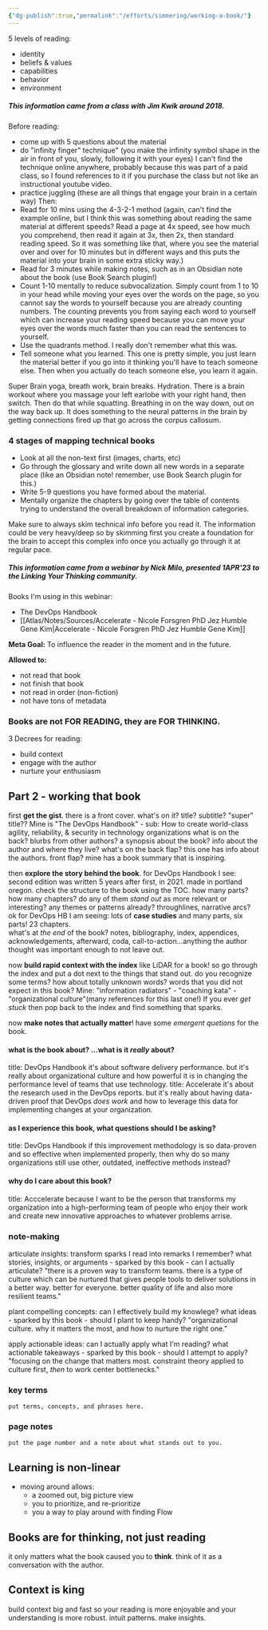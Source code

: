 ```yaml
---
{"dg-publish":true,"permalink":"/efforts/simmering/working-a-book/"}
---
```


5 levels of reading:
- identity
- beliefs & values
- capabilities
- behavior
- environment

##### This information came from a class with Jim Kwik around 2018.

Before reading:
- come up with 5 questions about the material
- do "infinity finger" technique" (you make the infinity symbol shape in the air in front of you, slowly, following it with your eyes) I can't find the technique online anywhere, probably because this was part of a paid class, so I found references to it if you purchase the class but not like an instructional youtube video.
- practice juggling (these are all things that engage your brain in a certain way)
Then:
- Read for 10 mins using the 4-3-2-1 method (again, can't find the example online, but I think this was something about reading the same material at different speeds? Read a page at 4x speed, see how much you comprehend, then read it again at 3x, then 2x, then standard reading speed. So it was something like that, where you see the material over and over for 10 minutes but in different ways and this puts the material into your brain in some extra sticky way.)
- Read for 3 minutes while making notes, such as in an Obsidian note about the book (use Book Search plugin!)
- Count 1-10 mentally to reduce subvocalization. Simply count from 1 to 10 in your head while moving your eyes over the words on the page, so you cannot say the words to yourself because you are already counting numbers. The counting prevents you from saying each word to yourself which can increase your reading speed because you can move your eyes over the words much faster than you can read the sentences to yourself.
- Use the quadrants method. I really don't remember what this was.
- Tell someone what you learned. This one is pretty simple, you just learn the material better if you go into it thinking you'll have to teach someone else. Then when you actually do teach someone else, you learn it again.

Super Brain yoga, breath work, brain breaks. Hydration.
There is a brain workout where you massage your left earlobe with your right hand, then switch. Then do that while squatting. Breathing in on the way down, out on the way back up. It does something to the neural patterns in the brain by getting connections fired up that go across the corpus callosum.

### 4 stages of mapping technical books
- Look at all the non-text first (images, charts, etc)
- Go through the glossary and write down all new words in a separate place (like an Obsidian note! remember, use Book Search plugin for this.)
- Write 5-9 questions you have formed about the material.
- Mentally organize the chapters by going over the table of contents trying to understand the overall breakdown of information categories.

Make sure to always skim technical info before you read it. The information could be very heavy/deep so by skimming first you create a foundation for the brain to accept this complex info once you actually go through it at regular pace.

##### This information came from a webinar by Nick Milo, presented 1APR'23 to the Linking Your Thinking community.

Books I'm using in this webinar:
- The DevOps Handbook
- [[Atlas/Notes/Sources/Accelerate - Nicole Forsgren PhD Jez Humble Gene Kim\|Accelerate - Nicole Forsgren PhD Jez Humble Gene Kim]]

**Meta Goal:**
To influence the reader in the moment and in the future.

**Allowed to:**
- not read that book
- not finish that book
- not read in order (non-fiction)
- not have tons of metadata

### Books are not FOR READING, they are FOR THINKING.

3 Decrees for reading:
- build context
- engage with the author
- nurture your enthusiasm

## Part 2 - working that book
first **get the gist**. there is a front cover. what's on it?
title? subtitle? "super" title??
Mine is "The DevOps Handbook" - sub: How to create world-class agility, reliability, & security in technology organizations
what is on the back? blurbs from other authors? a synopsis about the book? info about the author and where they live?
what's on the back flap? this one has info about the authors.
front flap? mine has a book summary that is inspiring.

then **explore the story behind the book**. for DevOps Handbook I see:
second edition was written 5 years after first, in 2021. made in portland oregon. check the structure to the book using the TOC. how many parts? how many chapters? do any of them *stand out* as more relevant or interesting? any themes or patterns already? throughlines, narrative arcs? 
ok for DevOps HB I am seeing: lots of **case studies** and many parts, six parts! 23 chapters.  
what's at *the end* of the book? notes, bibliography, index, appendices, acknowledgements, afterward, coda, call-to-action...anything the author thought was important enough to not leave out.

now **build rapid context with the index** like LiDAR for a book! so go through the index and put a dot next to the things that stand out. do you recognize some terms? how about totally unknown words? words that you did not expect in this book? 
Mine: "information radiators" - "coaching kata" - "organizational culture"(many references for this last one!)
If you ever *get stuck* then pop back to the index and find something that sparks.

now **make notes that actually matter**! have some *emergent quetions* for the book.
#### what is the book about? ...what is it *really* about?
title: DevOps Handbook
		it's about software delivery performance. but it's really about organizational culture and how powerful it is in changing the performance level of teams that use technology.
title: Accelerate
		it's about the research used in the DevOps reports. but it's really about  having data-driven proof that DevOps *does work* and how to leverage this data for implementing changes at your organization.
#### as I experience this book, what questions should I be asking?
title: DevOps Handbook
		if this improvement methodology is so data-proven and so effective when implemented properly, then why do so many organizations still use other, outdated, ineffective methods instead?
#### why do I care about this book?
title: Acccelerate
		because I want to be the person that transforms my organization into a high-performing team of people who enjoy their work and create new innovative approaches to whatever problems arrise.


### note-making
articulate insights: transform sparks I read into remarks I remember?
		what stories, insights, or arguments - sparked by this book - can I actually articulate?
"there is a proven way to transform teams. there is a type of culture which can be nurtured that gives people tools to deliver solutions in a better way. better for everyone. better quality of life and also more resilient teams."

plant compelling concepts: can I effectively build my knowlege?
		what ideas - sparked by this book - should I plant to keep handy?
"organizational culture. why it matters the most, and how to nurture the right one."

apply actionable ideas: can I actually apply what I'm reading?
		what actionable takeaways - sparked by this book - should I attempt to apply?
"focusing on the change that matters most. constraint theory applied to culture first, *then* to work center bottlenecks."

### key terms
	put terms, concepts, and phrases here.

### page notes
	put the page number and a note about what stands out to you.


## Learning is non-linear
- moving around allows:
	- a zoomed out, big picture view
	- you to prioritize, and re-prioritize
	- you a way to play around with finding Flow
## Books are for thinking, not just reading
it only matters what the book caused you to **think**.
think of it as a conversation with the author.
## Context is king
build context big and fast so your reading is more enjoyable and your understanding is more robust.
intuit patterns.
make insights.